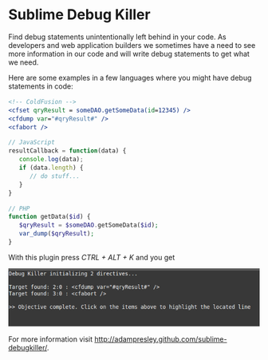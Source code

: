 # Sublime Debug Killer
Find debug statements unintentionally left behind in your code. As developers 
and web application builders we sometimes have a need to see more information
in our code and will write debug statements to get what we need. 

Here are some examples in a few languages where you might have debug
statements in code:

```coldfusion
<!-- ColdFusion -->
<cfset qryResult = someDAO.getSomeData(id=12345) />
<cfdump var="#qryResult#" />
<cfabort />
```

```javascript
// JavaScript
resultCallback = function(data) {
   console.log(data);
   if (data.length) {
      // do stuff...
   }
}
```

```php
// PHP
function getData($id) {
   $qryResult = $someDAO.getSomeData($id);
   var_dump($qryResult);
}
```

With this plugin press *CTRL + ALT + K* and you get

![Screenshot](./images/result-screenshot.png)

For more information visit http://adampresley.github.com/sublime-debugkiller/.